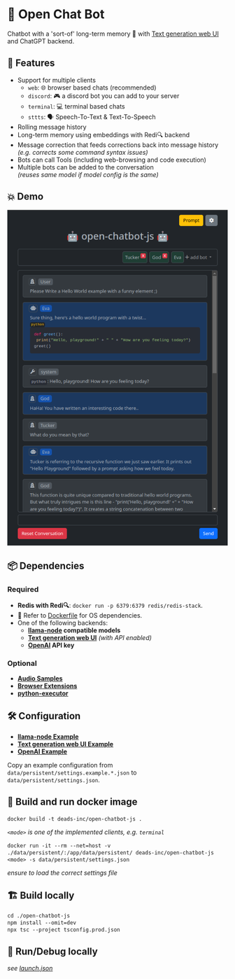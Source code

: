 # 🤖 Open Chat Bot

Chatbot with a 'sort-of' long-term memory 🧠 with [Text generation web UI](https://github.com/oobabooga/text-generation-webui) and ChatGPT backend.

## 🌟 Features

- Support for multiple clients
  - `web`: 🌐 browser based chats (recommended)
  - `discord`: 🎮 a discord bot you can add to your server
  - `terminal`: 💻 terminal based chats
  - `sttts`: 🗣️ Speech-To-Text & Text-To-Speech
- Rolling message history
- Long-term memory using embeddings with Redi🔍 backend
- Message correction that feeds corrections back into message history  
  _(e.g. corrects some command syntax issues)_
- Bots can call Tools (including web-browsing and code execution)
- Multiple bots can be added to the conversation  
  _(reuses same model if model config is the same)_

## 💥 Demo

![web-client-1](data/images/web-client-1.png)

## 📦 Dependencies

### Required

- **Redis with Redi🔍**: `docker run -p 6379:6379 redis/redis-stack`.
- 📄 Refer to [Dockerfile](Dockerfile) for OS dependencies.
- One of the following backends:
  - **[llama-node](https://github.com/Atome-FE/llama-node) compatible models**
  - **[Text generation web UI](https://github.com/oobabooga/text-generation-webui)** _(with API enabled)_
  - **[OpenAI](https://platform.openai.com/) API key**

### Optional

- **[Audio Samples](data/audio/README.md)**
- **[Browser Extensions](data/browser_extensions/README.md)**
- **[python-executor](python-executor/README.md)**

## 🛠️ Configuration

- **[llama-node Example](data/persistent/settings.example.llama.json)**
- **[Text generation web UI Example](data/persistent/settings.example.webui.json)**
- **[OpenAI Example](data/persistent/settings.example.openai.json)**

Copy an example configuration from `data/persistent/settings.example.*.json` to `data/persistent/settings.json`.

## 🚀 Build and run docker image

```
docker build -t deads-inc/open-chatbot-js .
```

_`<mode>` is one of the implemented clients, e.g. `terminal`_

```
docker run -it --rm --net=host -v ./data/persistent/:/app/data/persistent/ deads-inc/open-chatbot-js <mode> -s data/persistent/settings.json
```

_ensure to load the correct settings file_

## 🏗️ Build locally

```
cd ./open-chatbot-js
npm install --omit=dev
npx tsc --project tsconfig.prod.json
```

## 🐞 Run/Debug locally

_see [launch.json](.vscode/launch.json)_
